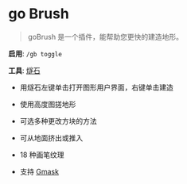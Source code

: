 # go Brush

> goBrush 是一个插件，能帮助您更快的建造地形。

**启用**: `/gb toggle`

**工具**: [燧石](https://zh.minecraft.wiki/w/%E7%87%A7%E7%9F%B3)

- 用燧石左键单击打开图形用户界面，右键单击建造

- 使用高度图搓地形

- 可选多种更改方块的方法

- 可从地面挤出或推入

- 18 种画笔纹理

- 支持 [Gmask](../3.WE/3.commands.md#选项指令)
